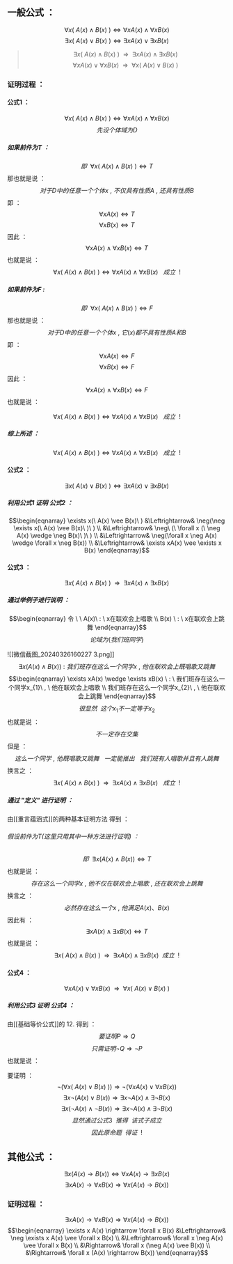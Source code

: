 ## 一般公式 ：
$$\forall x (\ A(x) \wedge B(x)\ ) \Leftrightarrow \forall xA(x) \wedge \forall xB(x)$$
$$\exists x (\ A(x) \vee B(x)\ ) \Leftrightarrow \exists xA(x) \vee \exists x B(x)$$
> $$\exists x(\ A(x) \wedge B(x)\ )\ \ \Rightarrow\ \ \exists xA(x) \wedge \exists xB(x)$$
> $$\forall x A(x) \vee \forall xB(x)\ \ \Rightarrow \ \ \forall x(\ A(x) \vee B(x)\ )$$

### 证明过程 ：
#### 公式1 ：
$$\forall x (\ A(x) \wedge B(x)\ ) \Leftrightarrow \forall xA(x) \wedge \forall xB(x)$$
$$先设个体域为D$$
##### 如果前件为T ：
$$即\ \ \forall x(\ A(x)\wedge B(x)\ ) \Leftrightarrow T$$
那也就是说 ：
$$对于D中的任意一个个体x\ , \ 不仅具有性质A \ , \ 还具有性质B$$
即 ：
$$\forall x A(x) \Leftrightarrow T$$
$$\forall x B(x) \Leftrightarrow T$$
因此 ：
$$\forall x A(x) \wedge \forall x B(x) \Leftrightarrow T$$
也就是说 ：
$$\forall x (\ A(x) \wedge B(x)\ ) \Leftrightarrow \forall xA(x) \wedge \forall xB(x) \ \ \ 成立 \ \ !$$

##### 如果前件为F :
$$即 \ \ \forall x(\ A(x) \wedge B(x)\ ) \Leftrightarrow F$$
那也就是说 ：
$$对于D中的任意一个个体x\ , \ 它(x)都不具有性质A 和 B$$
即 ：
$$\forall x A(x) \Leftrightarrow F$$
$$\forall x B(x) \Leftrightarrow F$$
因此 ：
$$\forall x A(x) \wedge \forall xB(x) \Leftrightarrow F$$
也就是说 ：

$$\forall x (\ A(x) \wedge B(x)\ ) \Leftrightarrow \forall xA(x) \wedge \forall xB(x) \ \ \ 成立 \ \ !$$
##### 综上所述 ：

$$\forall x (\ A(x) \wedge B(x)\ ) \Leftrightarrow \forall xA(x) \wedge \forall xB(x) \ \ \ 成立 \ \ !$$
#### 公式2 ：
$$\exists x (\ A(x) \vee B(x)\ ) \Leftrightarrow \exists xA(x) \vee \exists x B(x)$$
##### 利用公式1 证明 公式2 ：
$$\begin{eqnarray}
\exists x(\ A(x) \vee B(x)\ ) 
&\Leftrightarrow& \neg(\neg \exists x(\ A(x) \vee B(x)\ )\ ) \\
&\Leftrightarrow& \neg\ (\ \forall x (\ \neg A(x) \wedge \neg B(x)\ )\ ) \\
&\Leftrightarrow& \neg(\forall x \neg A(x) \wedge \forall x \neg B(x)) \\
&\Leftrightarrow& \exists xA(x) \vee \exists x B(x)
\end{eqnarray}$$
#### 公式3 ：
 $$\exists x(\ A(x) \wedge B(x)\ )\ \ \Rightarrow\ \ \exists xA(x) \wedge \exists xB(x)$$
##### 通过举例子进行说明 ：
 $$\begin{eqnarray}
令 \ \ A(x)\ : \ x在联欢会上唱歌 \\
B(x) \ : \ x在联欢会上跳舞 
\end{eqnarray}$$
$$论域为\{ 我们班同学 \}$$

![[微信截图_20240326160227 3.png]]
$$\exists x(A(x) \wedge B(x)) \ :\ 我们班存在这么一个同学x\ , \ 他在联欢会上既唱歌又跳舞$$
$$\begin{eqnarray}
\exists xA(x) \wedge \exists xB(x) \ : \ 我们班存在这么一个同学x_{1}\ , \ 他在联欢会上唱歌 \\
我们班存在这么一个同学x_{2}\ , \ 他在联欢会上跳舞
\end{eqnarray}$$
$$很显然\ \ 这个x_{1}不一定等于x_{2}$$
也就是说 ：
$$不一定存在交集$$
但是 ：
$$这么一个同学\ , \ 他既唱歌又跳舞 \ \ \ 一定能推出\ \ \  我们班有人唱歌并且有人跳舞$$
换言之 ：
$$\exists x(\ A(x) \wedge B(x)\ )\ \ \Rightarrow\ \ \exists xA(x) \wedge \exists xB(x)\ \ \ 成立\ \ !$$

##### 通过 "定义" 进行证明 ：

由[[重言蕴涵式]]的两种基本证明方法 得到 ：

###### 假设前件为T(这里只用其中一种方法进行证明) ：
$$即\ \ \exists x(A(x) \wedge B(x)) \Leftrightarrow T$$
也就是说 ：
$$存在这么一个同学x\ , \ 他不仅在联欢会上唱歌\ , \ 还在联欢会上跳舞$$
换言之 ：
$$必然存在这么一个x\ , \ 他满足A(x) 、   B(x)$$
因此有 ：
$$\exists xA(x) \wedge \exists xB(x) \Leftrightarrow T$$
也就是说 ：
 $$\exists x(\ A(x) \wedge B(x)\ )\ \ \Rightarrow\ \ \exists xA(x) \wedge \exists xB(x)\ \ 成立 \ \ !$$
#### 公式4 ：
$$\forall x A(x) \vee \forall xB(x)\ \ \Rightarrow \ \ \forall x(\ A(x) \vee B(x)\ )$$
##### 利用公式3 证明 公式4 ：

由[[基础等价公式]]的 12. 得到 ：
$$要证明P \Rightarrow Q$$
$$只需证明\neg Q \Rightarrow \neg P$$
也就是说 ：

要证明 ：
$$\neg(\forall x(\ A(x) \vee B(x)\ )) \Rightarrow \neg(\forall x A(x) \vee \forall xB(x))$$
$$\exists x \neg (A(x) \vee B(x)) \Rightarrow \exists x \neg A(x) \wedge \exists \neg B(x)$$
$$\exists x (\neg A(x) \wedge \neg B(x)) \Rightarrow \exists x \neg A(x) \wedge \exists \neg B(x)$$
$$显然通过公式3\ \ 推得 \ \ 该式子成立$$
$$因此原命题\ \ 得证 \ \ !$$
## 其他公式 ：
$$\exists x(A(x)\rightarrow B(x))\Leftrightarrow \forall xA(x) \rightarrow \exists xB(x)$$
$$\exists x A(x) \rightarrow \forall x B(x) \Rightarrow \forall x(A(x)\rightarrow B(x))$$
### 证明过程 ：
$$\exists x A(x) \rightarrow \forall x B(x) \Rightarrow \forall x(A(x)\rightarrow B(x))$$
$$\begin{eqnarray}
\exists x A(x) \rightarrow \forall x B(x) 
&\Leftrightarrow& \neg \exists x A(x) \vee \forall x B(x) \\
&\Leftrightarrow& \forall x \neg A(x) \vee \forall x B(x) \\
&\Rightarrow& \forall x (\neg A(x) \vee B(x)) \\
&\Rightarrow& \forall x (A(x) \rightarrow B(x))
\end{eqnarray}$$